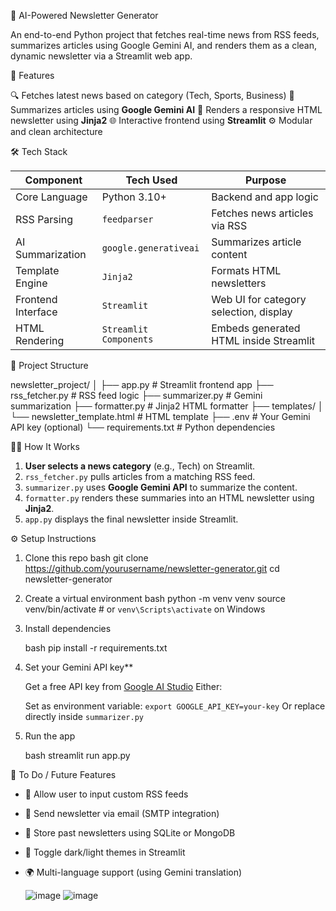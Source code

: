 
📰 AI-Powered Newsletter Generator

An end-to-end Python project that fetches real-time news from RSS feeds, summarizes articles using Google Gemini AI, and renders them as a clean, dynamic newsletter via a Streamlit web app.

 🚀 Features

  🔍 Fetches latest news based on category (Tech, Sports, Business)
  🧠 Summarizes articles using **Google Gemini AI**
  📝 Renders a responsive HTML newsletter using **Jinja2**
  🌐 Interactive frontend using **Streamlit**
  ⚙️ Modular and clean architecture

 🛠 Tech Stack

| Component          | Tech Used              | Purpose                              |
|--------------------|------------------------|--------------------------------------|
| Core Language      | Python 3.10+           | Backend and app logic                |
| RSS Parsing        | `feedparser`           | Fetches news articles via RSS        |
| AI Summarization   | `google.generativeai`  | Summarizes article content           |
| Template Engine    | `Jinja2`               | Formats HTML newsletters             |
| Frontend Interface | `Streamlit`            | Web UI for category selection, display |
| HTML Rendering     | `Streamlit Components` | Embeds generated HTML inside Streamlit |

 📁 Project Structure

newsletter\_project/
│
├── app.py                 # Streamlit frontend app
├── rss\_fetcher.py         # RSS feed logic
├── summarizer.py          # Gemini summarization
├── formatter.py           # Jinja2 HTML formatter
├── templates/
│   └── newsletter\_template.html  # HTML template
├── .env                   # Your Gemini API key (optional)
└── requirements.txt       # Python dependencies

 🧑‍💻 How It Works

1. **User selects a news category** (e.g., Tech) on Streamlit.
2. `rss_fetcher.py` pulls articles from a matching RSS feed.
3. `summarizer.py` uses **Google Gemini API** to summarize the content.
4. `formatter.py` renders these summaries into an HTML newsletter using **Jinja2**.
5. `app.py` displays the final newsletter inside Streamlit.

 
⚙️ Setup Instructions

1. Clone this repo
   bash
   git clone https://github.com/yourusername/newsletter-generator.git
   cd newsletter-generator


2. Create a virtual environment
    bash
   python -m venv venv
   source venv/bin/activate  # or `venv\Scripts\activate` on Windows
   

3. Install dependencies

   bash
   pip install -r requirements.txt
   

4. Set your Gemini API key**

    Get a free API key from [Google AI Studio](https://makersuite.google.com/app)
    Either:

      Set as environment variable:
       `export GOOGLE_API_KEY=your-key`
     Or replace directly inside `summarizer.py`

5. Run the app

   bash
   streamlit run app.py
   

🧠 To Do / Future Features

* 🔄 Allow user to input custom RSS feeds
* 📧 Send newsletter via email (SMTP integration)
* 🧱 Store past newsletters using SQLite or MongoDB
* 🎨 Toggle dark/light themes in Streamlit
* 🌍 Multi-language support (using Gemini translation)



  ![image](https://github.com/user-attachments/assets/4981a8ea-6a59-4de7-ba65-52c5515cf454)
  ![image](https://github.com/user-attachments/assets/04ecbceb-fe81-403b-8ac8-4a658bdb2d3e)


